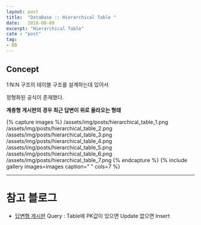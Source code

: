 ```yaml
---
layout: post
title:  "DataBase :: Hierarchical Table "
date:   2018-08-09
excerpt: "Hierarchical Table"
cate : "post"
tag:
- DB
---
```


## Concept

1:N:N 구조의 테이블 구조를 설계하는데 있어서

정형화된 공식이 존재했다.

<b>계층형 게시판의 경우 최근 답변이 위로 올라오는 형태</b>



{% capture images %}
    /assets/img/posts/hierarchical_table_1.png
    /assets/img/posts/hierarchical_table_2.png
    /assets/img/posts/hierarchical_table_3.png
    /assets/img/posts/hierarchical_table_4.png
    /assets/img/posts/hierarchical_table_5.png
    /assets/img/posts/hierarchical_table_6.png
    /assets/img/posts/hierarchical_table_7.png
{% endcapture %}
{% include gallery images=images caption=" " cols=7 %}


---

# 참고 블로그

* [답변형 게시판](http://vkein.tistory.com/entry/%EB%8B%B5%EB%B3%80%ED%98%95-%EA%B2%8C%EC%8B%9C%ED%8C%90)
Query : Table에 PK값이 있으면 Update 없으면 Insert
